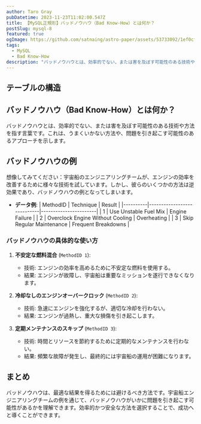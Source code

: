 ```yaml
---
author: Taro Gray
pubDatetime: 2023-11-23T11:02:00.547Z
title: 【MySQL正規形】バッドノウハウ（Bad Know-How）とは何か？
postSlug: mysql-8
featured: true
ogImage: https://github.com/satnaing/astro-paper/assets/53733092/1ef0cf03-8137-4d67-ac81-84a032119e3a
tags:
  - MySQL
  - Bad Know-How
description: "バッドノウハウとは、効率的でない、または害を及ぼす可能性のある技術や方法を指す言葉です。これは、うまくいかない方法や、問題を引き起こす可能性のあるアプローチを示します。"
---
```


## テーブルの構造

## バッドノウハウ（Bad Know-How）とは何か？

バッドノウハウとは、効率的でない、または害を及ぼす可能性のある技術や方法を指す言葉です。これは、うまくいかない方法や、問題を引き起こす可能性のあるアプローチを示します。

## バッドノウハウの例

想像してみてください：宇宙船のエンジニアリングチームが、エンジンの効率を改善するために様々な技術を試しています。しかし、彼らのいくつかの方法は逆効果であり、バッドノウハウの例となってしまいます。

- **データ例**:
  | MethodID | Technique | Result |
  |----------|----------------------------|-----------------------|
  | 1 | Use Unstable Fuel Mix | Engine Failure |
  | 2 | Overclock Engine Without Cooling | Overheating |
  | 3 | Skip Regular Maintenance | Frequent Breakdowns |

### バッドノウハウの具体的な使い方

1. **不安定な燃料混合** (`MethodID 1`):

   - 技術: エンジンの効率を高めるために不安定な燃料を使用する。
   - 結果: エンジンが故障し、宇宙船は重要なミッションを遂行できなくなります。

2. **冷却なしのエンジンオーバークロック** (`MethodID 2`):

   - 技術: 急速にエンジンを強化するが、適切な冷却を行わない。
   - 結果: エンジンが過熱し、重大な損傷を引き起こします。

3. **定期メンテナンスのスキップ** (`MethodID 3`):
   - 技術: 時間とリソースを節約するために定期的なメンテナンスを行わない。
   - 結果: 頻繁な故障が発生し、最終的には宇宙船の運用が困難になります。

## まとめ

バッドノウハウは、最適な結果を得るためには避けるべき方法です。宇宙船エンジニアリングチームの例を通じて、バッドノウハウがいかに問題を引き起こす可能性があるかを理解できます。効率的かつ安全な方法を選択することで、成功へと導くことができます。
